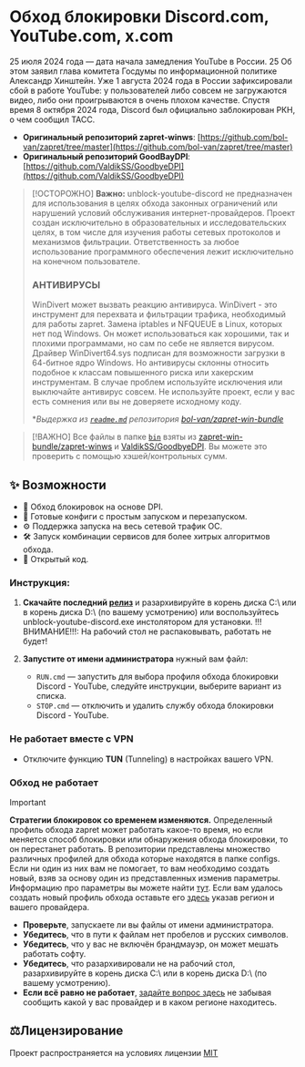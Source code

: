 # Обход блокировки Discord.com, YouTube.com, x.com

25 июля 2024 года — дата начала замедления YouTube в России. 25 Об этом заявил глава комитета Госдумы по информационной политике Александр Хинштейн. Уже 1 августа 2024 года в России зафиксировали сбой в работе YouTube: у пользователей либо совсем не загружаются видео, либо они проигрываются в очень плохом качестве. Спустя время 8 октября 2024 года, Discord был официально заблокирован РКН, о чем сообщил ТАСС.

- **Оригинальный репозиторий zapret-winws**: [https://github.com/bol-van/zapret/tree/master](https://github.com/bol-van/zapret/tree/master)
- **Оригинальный репозиторий GoodBayDPI**: [https://github.com/ValdikSS/GoodbyeDPI](https://github.com/ValdikSS/GoodbyeDPI)

> [!ОСТОРОЖНО]
> **Важно:** unblock-youtube-discord не предназначен для использования в целях обхода законных ограничений или нарушений условий обслуживания интернет-провайдеров. Проект создан исключительно в образовательных и исследовательских целях, в том числе для изучения работы сетевых протоколов и механизмов фильтрации. Ответственность за любое использование программного обеспечения лежит исключительно на конечном пользователе.
>
> ### АНТИВИРУСЫ
> WinDivert может вызвать реакцию антивируса.
> WinDivert - это инструмент для перехвата и фильтрации трафика, необходимый для работы zapret.
> Замена iptables и NFQUEUE в Linux, которых нет под Windows.
> Он может использоваться как хорошими, так и плохими программами, но сам по себе не является вирусом.
> Драйвер WinDivert64.sys подписан для возможности загрузки в 64-битное ядро Windows.
> Но антивирусы склонны относить подобное к классам повышенного риска или хакерским инструментам.
> В случае проблем используйте исключения или выключайте антивирус совсем.
> Не используйте проект, если у вас есть сомнения или вы не доверяете исходному коду.
>
> **Выдержка из [`readme.md`](https://github.com/bol-van/zapret-win-bundle/blob/master/readme.md#%D0%B0%D0%BD%D1%82%D0%B8%D0%B2%D0%B8%D1%80%D1%83%D1%81%D1%8B) репозитория [bol-van/zapret-win-bundle](https://github.com/bol-van/zapret-win-bundle)*

> [!ВАЖНО]
> Все файлы в папке [`bin`](./bin) взяты из [zapret-win-bundle/zapret-winws](https://github.com/bol-van/zapret-win-bundle/tree/master/zapret-winws) и [ValdikSS/GoodbyeDPI](https://github.com/ValdikSS/GoodbyeDPI?ysclid=mbb3gxj462759739136). Вы можете это проверить с помощью хэшей/контрольных сумм.

## ✨ Возможности

- 🚀 Обход блокировок на основе DPI.
- 🔧 Готовые конфиги с простым запуском и перезапуском.
- ⚙️ Поддержка запуска на весь сетевой трафик ОС.
- 🛠 Запуск комбинации сервисов для более хитрых алгоритмов обхода.
- 📂 Открытый код.

### Инструкция:

1. **Скачайте последний [релиз](https://github.com/MagilaWEB/unblock-youtube-discord/releases)** и разархивируйте в корень диска C:\ или в корень диска D:\ (по вашему усмотрению) или воспользуйтесь unblock-youtube-discord.exe инстолятором для установки. !!!ВНИМАНИЕ!!!: На рабочий стол не распаковывать, работать не будет!

2. **Запустите от имени администратора** нужный вам файл:
   - `RUN.cmd` — запустить для выбора профиля обхода блокировки Discord - YouTube, следуйте инструкции, выберите вариант из списка.
   - `STOP.cmd` — отключить и удалить службу обхода блокировки Discord - YouTube.

### Не работает вместе с VPN

- Отключите функцию **TUN** (Tunneling) в настройках вашего VPN.

### Обход не работает

> [!IMPORTANT]
> **Стратегии блокировок со временем изменяются.**
> Определенный профиль обхода zapret может работать какое-то время, но если меняется способ блокировки или обнаружения обхода блокировки, то он перестанет работать.
> В репозитории представлены множество различных профилей для обхода которые находятся в папке configs. Если ни один из них вам не помогает, то вам необходимо создать новый, взяв за основу один из представленных изменив параметры.
> Информацию про параметры вы можете найти [тут](https://github.com/bol-van/zapret/blob/master/docs/readme.md#nfqws).
> Если вам удалось создать новый профиль обхода оставьте его [здесь](https://github.com/MagilaWEB/unblock-youtube-discord/issues) указав регион и вашего провайдера.

- **Проверьте**, запускаете ли вы файлы от имени администратора.
- **Убедитесь**, что в пути к файлам нет пробелов и русских символов.
- **Убедитесь**, что у вас не включён брандмауэр, он может мешать работать софту.
- **Убедитесь**, что разархивировали не на рабочий стол, разархивируйте в корень диска C:\ или в корень диска D:\ (по вашему усмотрению).
- **Если всё равно не работает**, [задайте вопрос здесь](https://github.com/MagilaWEB/unblock-youtube-discord/issues) не забывая сообщить какой у вас провайдер и в каком регионе находитесь.

## ⚖️Лицензирование

Проект распространяется на условиях лицензии [MIT](https://github.com/MagilaWEB/unblock-youtube-discord/LICENSE.txt)